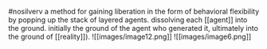 #nosilverv 
a method for gaining liberation in the form of behavioral flexibility by popping up the stack of layered agents. dissolving each [[agent]] into the ground. initially the ground of the agent who generated it, ultimately into the ground of [[reality]]).
![[images/image12.png]]
![[images/image6.png]]
